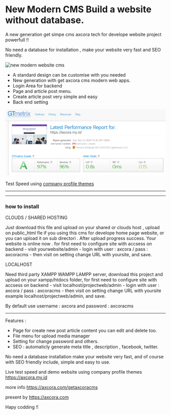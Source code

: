 # New Modern CMS Build a website without database.

A new generation get simpe cms axcora tech for develope website project powerfull !!

No need a database for installation , make your website very fast and SEO friendly.

![new modern website cms](https://1.bp.blogspot.com/-TZASWttZsCk/YPFf28tZq7I/AAAAAAAAP4Y/0U79SSfbrHEgWxVCyZQhEnIIf9nq10JhgCLcBGAsYHQ/s2040/cms%2Bwebsite%2Bterbaru%2B%25281%2529.png)

+ A standard design can be customise with you needed
+ New generation with get axcora cms modern web apps.
+ Login Area for backend
+ Page and article post menu.
+ Create article post very simple and easy
+ Back end setting


![new modern website cms](test.png)

Test Speed using [company profile themes](https://github.com/mesinkasir/companyprofilwebsite-getaxcoracms)


 -----------------------------------------------------------------
 -----------------------------------------------------------------
### how to install

CLOUDS / SHARED HOSTING

Just download this file and upload on your shared or clouds host , upload on public_html fle if you using this cms for develope home page website, or you can upload it on sub directori .
After upload progress success. Your website is online now . for first need to configure site with accsess on backend - visit yourwebsite/admin - login with user : axcora / pass : axcoracms - then visit on setting change URL with yoursite, and save.

LOCALHOST

Need third party XAMPP WAMPP LAMPP server, download this project and upload on your xampp/htdocs folder,  for first need to configure site with accsess on backend - visit localhost/projectweb/admin - login with user : axcora / pass : axcoracms - then visit on setting change URL with yoursite example localhost/projectweb/admin, and save.

By default use username : axcora and password : axcoracms

----------------------

Features :
+ Page for create new post article content you can edit and delete too.
+ File menu for upload media manager
+ Setting for change password and others.
+ SEO : automaticly generate meta title , description , facebook, twitter.

No need a database installation make your website very fast, and of course with SEO friendly include, simple and easy to use.


Live test speed and demo website using company profile themes
https://axcora.my.id


more info https://axcora.com/getaxcoracms


present by https://axcora.com


Hapy codding !!
